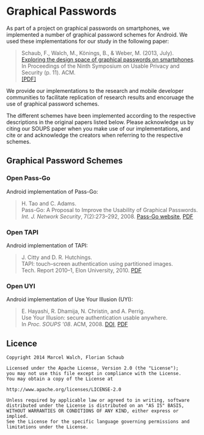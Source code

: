 # Graphical Passwords

As part of a project on graphical passwords on smartphones, we implemented a number of graphical password schemes for Android. 
We used these implementations for our study in the following paper:

>  Schaub, F., Walch, M., Könings, B., & Weber, M. (2013, July).<br>
>  [Exploring the design space of graphical passwords on smartphones](http://dl.acm.org/citation.cfm?id=2501615).<br>
>  In Proceedings of the Ninth Symposium on Usable Privacy and Security (p. 11). ACM.<br>
>  [[PDF]](http://cups.cs.cmu.edu/soups/2013/proceedings/a11_Schaub.pdf)

We provide our implementations to the research and mobile developer communities to facilitate replication of research results and encoruage the use of graphical password schemes.

The different schemes have been implemented according to the respective descriptions in the original papers listed below. Please acknowledge us by citing our SOUPS paper when you make use of our implementations, and cite or and acknowledge the creators when referring to the respective schemes.

## Graphical Password Schemes

### Open Pass-Go

Android implementation of Pass-Go:

>  H. Tao and C. Adams.<br> 
>  Pass-Go: A Proposal to Improve the Usability of Graphical Passwords.<br>
>  <i>Int. J. Network Security</i>, 7(2):273–292, 2008.
[Pass-Go website](http://passgo.ca/), [PDF](http://passgo.ca/)

### Open TAPI
Android implementation of TAPI:

>  J. Citty and D. R. Hutchings.<br> 
>  TAPI: touch–screen authentication using partitioned images.<br>
>  Tech. Report 2010–1, Elon University, 2010.
[PDF](http://facstaff.elon.edu/dhutchings/papers/citty2010tapi.pdf)

### Open UYI
Android implementation of Use Your Illusion (UYI):

>  E. Hayashi, R. Dhamija, N. Christin, and A. Perrig.<br> 
>  Use Your Illusion: secure authentication usable anywhere.<br>
>  In <i>Proc. SOUPS '08</i>. ACM, 2008.
[DOI](http://dx.doi.org/10.1145/1408664.1408670), [PDF](http://cups.cs.cmu.edu/soups/2008/proceedings/p35Hayashi.pdf)
	

## Licence

    Copyright 2014 Marcel Walch, Florian Schaub

    Licensed under the Apache License, Version 2.0 (the "License");
    you may not use this file except in compliance with the License.
    You may obtain a copy of the License at

    http://www.apache.org/licenses/LICENSE-2.0

    Unless required by applicable law or agreed to in writing, software
    distributed under the License is distributed on an "AS IS" BASIS,
    WITHOUT WARRANTIES OR CONDITIONS OF ANY KIND, either express or implied.
    See the License for the specific language governing permissions and
    limitations under the License.
